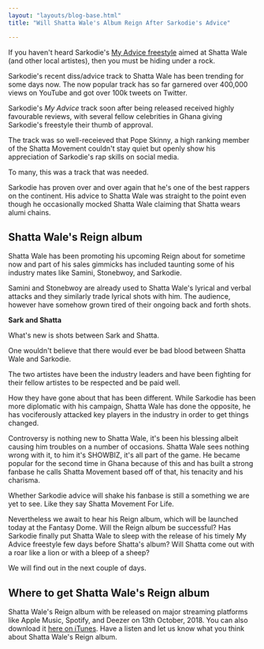 ```yaml
---
layout: "layouts/blog-base.html"
title: "Will Shatta Wale's Album Reign After Sarkodie's Advice"

---
```


   <p>If you haven't heard Sarkodie's <a href="https://www.youtube.com/watch?v=FDxGBCQF_iY">My Advice freestyle</a> aimed at
      Shatta Wale (and other local artistes), then you must be hiding under a rock.</p>

<p>Sarkodie's recent diss/advice track to Shatta Wale
      has been trending for some days now. The now popular track has so far garnered
      over 400,000 views on YouTube and got over 100k tweets on Twitter.</p>

<p>Sarkodie's <em>My Advice</em> track soon after being released received highly favourable reviews,
      with several fellow celebrities in Ghana giving Sarkodie's freestyle their thumb of approval.</p>

  <p>The track was so well-receieved that Pope Skinny, a high ranking member of the
      Shatta Movement couldn't stay quiet but openly show his appreciation of
      Sarkodie's rap skills on social media.</p>

  <p>To many, this was a track that was needed.</p>

  <p>Sarkodie has proven over and over again that he's one of the best rappers on the continent.
      His advice to Shatta Wale was straight to the point even though he occasionally mocked
      Shatta Wale claiming that Shatta wears alumi chains.</p>


<h2>Shatta Wale's Reign album</h2>

  <p>Shatta Wale has been promoting his upcoming Reign about for sometime now and
      part of his sales gimmicks has included taunting some of his industry mates like
      Samini, Stonebwoy, and Sarkodie.</p>

  <p>Samini and Stonebwoy are already used to Shatta Wale's lyrical and verbal attacks
      and they similarly trade lyrical shots with him. The audience, however have somehow
      grown tired of their ongoing back and forth shots.</p>

  <p><strong>Sark and Shatta</strong></p>

  <p>What's new is shots between Sark and Shatta.</p>

  <p>One wouldn't believe that there would ever be bad blood between Shatta Wale and Sarkodie.</p>
  <p>The two artistes have been the industry leaders and have been fighting for their fellow
      artistes to be respected and be paid well.</p>

  <p>How they have gone about that has been different. While Sarkodie has been more diplomatic
      with his campaign, Shatta Wale has done the opposite, he has vociferously attacked key players
      in the industry in order to get things changed.</p>

  <p>Controversy is nothing new to Shatta Wale, it's been his blessing albeit causing him
      troubles on a  number of occasions. Shatta Wale sees nothing wrong with it, to him it's SHOWBIZ, it's all
      part of the game. He became popular for the second time in Ghana because of this and has built a
      strong fanbase he calls Shatta Movement based off of that, his tenacity and his charisma.</p>
      <p>Whether Sarkodie advice will shake his fanbase is still a something we are yet to see.
      Like they say Shatta Movement For Life.</p>

  <p>Nevertheless we await to hear his Reign album, which will be launched today at the Fantasy Dome.
      Will the Reign album be successful? Has Sarkodie finally put Shatta Wale to sleep with the release of his timely
      My Advice freestyle few days before Shatta's album? Will Shatta come out with a roar like a lion or with a bleep of a sheep?</p>

  <p>We will find out in the next couple of days.</p>

   <h2>Where to get Shatta Wale's Reign album</h2>

  <p>Shatta Wale's Reign album with be released on major streaming platforms like
      Apple Music, Spotify, and Deezer on 13th October, 2018. You can also download it <a href="https://itunes.apple.com/gh/album/reign/1437383463">here on iTunes</a>.
      Have a listen and let us know what you think about Shatta Wale's Reign album.</p>
